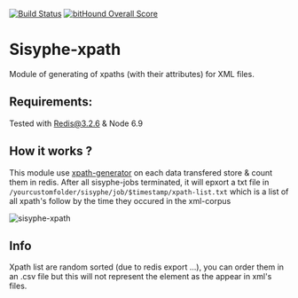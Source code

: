 [![Build Status](https://travis-ci.org/istex/sisyphe-xpath.svg?branch=master)](https://travis-ci.org/istex/sisyphe-xpath)
[![bitHound Overall Score](https://www.bithound.io/github/istex/sisyphe-xpath/badges/score.svg)](https://www.bithound.io/github/istex/sisyphe-xpath)

Sisyphe-xpath
============
Module of generating of xpaths (with their attributes) for XML files.

## Requirements:
Tested with Redis@3.2.6 & Node 6.9

## How it works ?
This module use [xpath-generator](https://github.com/Inist-CNRS/xpath-generator) on each data transfered store & count them in redis.
After all sisyphe-jobs terminated, it will epxort a txt file in `/yourcustomfolder/sisyphe/job/$timestamp/xpath-list.txt` which is a list of all xpath's follow by the time they occured in the xml-corpus

![sisyphe-xpath](https://raw.githubusercontent.com/istex/sisyphe-xpath/master/sisyphe-xpath-output.png)

## Info
Xpath list are random sorted (due to redis export ...), you can order them in an .csv file but this will not represent the element as the appear in xml's files.




